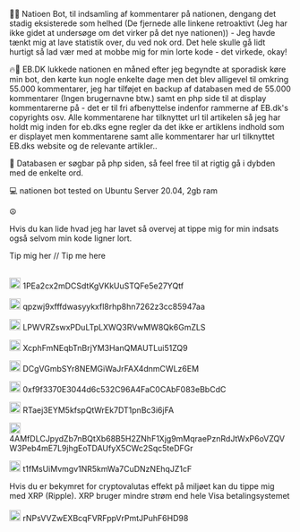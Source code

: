
🕵🏼‍ Natioen Bot, til indsamling af kommentarer på nationen, dengang det stadig eksisterede som helhed (De fjernede alle linkene retroaktivt (Jeg har ikke gidet at undersøge om det virker på det nye nationen)) - Jeg havde tænkt mig at lave statistik over, du ved nok ord. 
Det hele skulle gå lidt hurtigt så lad vær med at mobbe mig for min lorte kode - det virkede, okay!
    
🔥🚒 EB.DK lukkede nationen en måned efter jeg begyndte at sporadisk køre min bot, den kørte kun nogle enkelte dage men det blev alligevel til omkring 55.000 kommentarer, jeg har tilføjet en backup af databasen med de 55.000 kommentarer (Ingen brugernavne btw.) samt en php side til at display kommentarerne på - det er til fri afbenyttelse indenfor rammerne af EB.dk's copyrights osv. Alle kommentarene har tilknyttet url til artikelen så jeg har holdt mig inden for eb.dks egne regler da det ikke er artiklens indhold som er displayet men kommentarene samt alle kommentarer har url tilknyttet EB.dks website og de relevante artikler..

🔎 Databasen er søgbar på php siden, så feel free til at rigtig gå i dybden med de enkelte ord. 


💻 nationen bot tested on Ubuntu Server 20.04, 2gb ram


☮️

Hvis du kan lide hvad jeg har lavet så overvej at tippe mig for min indsats også selvom min kode ligner lort.


Tip mig her // Tip me here
<br>
<br>

<img src="https://cryptologos.cc/logos/bitcoin-btc-logo.png" width="20px"> 1PEa2cx2mDCSdtKgVKkUuSTQFe5e27YQtf

<img src="https://cryptologos.cc/logos/bitcoin-cash-bch-logo.png" width="20px"> qpzwj9xfffdwasyykxfl8rhp8hn7262z3cc85947aa

<img src="https://cryptologos.cc/logos/litecoin-ltc-logo.png" width="20px"> LPWVRZswxPDuLTpLXWQ3RVwMW8Qk6GmZLS

<img src="https://cryptologos.cc/logos/dash-dash-logo.png" width="20px"> XcphFmNEqbTnBrjYM3HanQMAUTLui51ZQ9

<img src="https://cryptologos.cc/logos/dogecoin-doge-logo.png" width="20px"> DCgVGmbSYr8NEMGiWaJrFAX4dnmCWLz6EM

<img src="https://cryptologos.cc/logos/ethereum-eth-logo.png" width="20px"> 0xf9f3370E3044d6c532C96A4FaC0CAbF083eBbCdC

<img src="https://cryptologos.cc/logos/ravencoin-rvn-logo.png" width="20px"> RTaej3EYM5kfspQtWrEk7DT1pnBc3i6jFA

<img src="https://cryptologos.cc/logos/monero-xmr-logo.png" width="20px"> 4AMfDLCJpydZb7nBQtXb68B5H2ZNhF1Xjg9mMqraePznRdJtWxP6oVZQVW3Peb4mE7L9jhgEoTDAUfyX5CWc2Sqc5teDFGr

<img src="https://cryptologos.cc/logos/zcash-zec-logo.png" width="20px"> t1fMsUiMvmgv1NR5kmWa7CuDNzNEhqJZ1cF

Hvis du er bekymret for cryptovalutas effekt på miljøet kan du tippe mig med XRP (Ripple). 
XRP bruger mindre strøm end hele Visa betalingsystemet 
<br>
<br>
<img src="https://cryptologos.cc/logos/xrp-xrp-logo.png?v=010" width="20px"> rNPsVVZwEXBcqFVRFppVrPmtJPuhF6HD98


